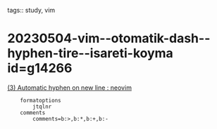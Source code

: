 tags:: study, vim

# 20230504-vim--otomatik-dash--hyphen-tire--isareti-koyma id=g14266

[(3) Automatic hyphen on new line : neovim](https://www.reddit.com/r/neovim/comments/wdmmgc/automatic_hyphen_on_new_line/)

		formatoptions
			jtqlnr
		comments
			comments=b:>,b:*,b:+,b:-


